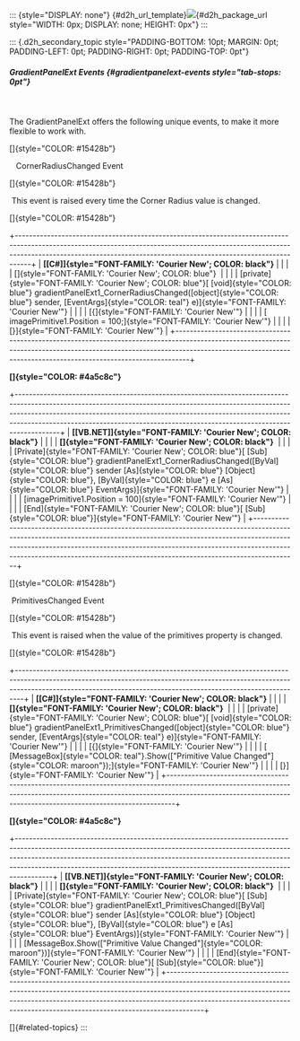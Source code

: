 ::: {style="DISPLAY: none"}
[](ms-xhelp:///?Id=d2h_url_template){#d2h_url_template}![](!package_url!){#d2h_package_url style="WIDTH: 0px; DISPLAY: none; HEIGHT: 0px"}
:::

::: {.d2h_secondary_topic style="PADDING-BOTTOM: 10pt; MARGIN: 0pt; PADDING-LEFT: 0pt; PADDING-RIGHT: 0pt; PADDING-TOP: 0pt"}
##### GradientPanelExt Events {#gradientpanelext-events style="tab-stops: 0pt"}

 

The GradientPanelExt offers the following unique events, to make it more flexible to work with.

[]{style="COLOR: #15428b"} 

   CornerRadiusChanged Event

[]{style="COLOR: #15428b"} 

 This event is raised every time the Corner Radius value is changed.

[]{style="COLOR: #15428b"} 

+----------------------------------------------------------------------------------------------------------------------------------------------------------------------------------------------------------------------------------------------+
| **[\[C#\]]{style="FONT-FAMILY: 'Courier New'; COLOR: black"}**                                                                                                                                                                               |
|                                                                                                                                                                                                                                              |
| []{style="FONT-FAMILY: 'Courier New'; COLOR: blue"}                                                                                                                                                                                          |
|                                                                                                                                                                                                                                              |
| [private]{style="FONT-FAMILY: 'Courier New'; COLOR: blue"}[ [void]{style="COLOR: blue"} gradientPanelExt1_CornerRadiusChanged([object]{style="COLOR: blue"} sender, [EventArgs]{style="COLOR: teal"} e)]{style="FONT-FAMILY: 'Courier New'"} |
|                                                                                                                                                                                                                                              |
| [{]{style="FONT-FAMILY: 'Courier New'"}                                                                                                                                                                                                      |
|                                                                                                                                                                                                                                              |
| [    imagePrimitive1.Position = 100;]{style="FONT-FAMILY: 'Courier New'"}                                                                                                                                                                    |
|                                                                                                                                                                                                                                              |
| [}]{style="FONT-FAMILY: 'Courier New'"}                                                                                                                                                                                                      |
+----------------------------------------------------------------------------------------------------------------------------------------------------------------------------------------------------------------------------------------------+

**[]{style="COLOR: #4a5c8c"}** 

+------------------------------------------------------------------------------------------------------------------------------------------------------------------------------------------------------------------------------------------------------------------------------------------------------------------------------------+
| **[\[VB.NET\]]{style="FONT-FAMILY: 'Courier New'; COLOR: black"}**                                                                                                                                                                                                                                                                 |
|                                                                                                                                                                                                                                                                                                                                    |
| **[]{style="FONT-FAMILY: 'Courier New'; COLOR: black"}**                                                                                                                                                                                                                                                                           |
|                                                                                                                                                                                                                                                                                                                                    |
| [Private]{style="FONT-FAMILY: 'Courier New'; COLOR: blue"}[ [Sub]{style="COLOR: blue"} gradientPanelExt1_CornerRadiusChanged([ByVal]{style="COLOR: blue"} sender [As]{style="COLOR: blue"} [Object]{style="COLOR: blue"}, [ByVal]{style="COLOR: blue"} e [As]{style="COLOR: blue"} EventArgs)]{style="FONT-FAMILY: 'Courier New'"} |
|                                                                                                                                                                                                                                                                                                                                    |
| [imagePrimitive1.Position = 100]{style="FONT-FAMILY: 'Courier New'"}                                                                                                                                                                                                                                                               |
|                                                                                                                                                                                                                                                                                                                                    |
| [End]{style="FONT-FAMILY: 'Courier New'; COLOR: blue"}[ [Sub]{style="COLOR: blue"}]{style="FONT-FAMILY: 'Courier New'"}                                                                                                                                                                                                            |
+------------------------------------------------------------------------------------------------------------------------------------------------------------------------------------------------------------------------------------------------------------------------------------------------------------------------------------+

[]{style="COLOR: #15428b"} 

 PrimitivesChanged Event

[]{style="COLOR: #15428b"} 

 This event is raised when the value of the primitives property is changed.

[]{style="COLOR: #15428b"} 

+--------------------------------------------------------------------------------------------------------------------------------------------------------------------------------------------------------------------------------------------+
| **[\[C#\]]{style="FONT-FAMILY: 'Courier New'; COLOR: black"}**                                                                                                                                                                             |
|                                                                                                                                                                                                                                            |
| **[]{style="FONT-FAMILY: 'Courier New'; COLOR: black"}**                                                                                                                                                                                   |
|                                                                                                                                                                                                                                            |
| [private]{style="FONT-FAMILY: 'Courier New'; COLOR: blue"}[ [void]{style="COLOR: blue"} gradientPanelExt1_PrimitivesChanged([object]{style="COLOR: blue"} sender, [EventArgs]{style="COLOR: teal"} e)]{style="FONT-FAMILY: 'Courier New'"} |
|                                                                                                                                                                                                                                            |
| [{]{style="FONT-FAMILY: 'Courier New'"}                                                                                                                                                                                                    |
|                                                                                                                                                                                                                                            |
| [    [MessageBox]{style="COLOR: teal"}.Show([\"Primitive Value Changed\"]{style="COLOR: maroon"});]{style="FONT-FAMILY: 'Courier New'"}                                                                                                    |
|                                                                                                                                                                                                                                            |
| [}]{style="FONT-FAMILY: 'Courier New'"}                                                                                                                                                                                                    |
+--------------------------------------------------------------------------------------------------------------------------------------------------------------------------------------------------------------------------------------------+

**[]{style="COLOR: #4a5c8c"}** 

+----------------------------------------------------------------------------------------------------------------------------------------------------------------------------------------------------------------------------------------------------------------------------------------------------------------------------------+
| **[\[VB.NET\]]{style="FONT-FAMILY: 'Courier New'; COLOR: black"}**                                                                                                                                                                                                                                                               |
|                                                                                                                                                                                                                                                                                                                                  |
| **[]{style="FONT-FAMILY: 'Courier New'; COLOR: black"}**                                                                                                                                                                                                                                                                         |
|                                                                                                                                                                                                                                                                                                                                  |
| [Private]{style="FONT-FAMILY: 'Courier New'; COLOR: blue"}[ [Sub]{style="COLOR: blue"} gradientPanelExt1_PrimitivesChanged([ByVal]{style="COLOR: blue"} sender [As]{style="COLOR: blue"} [Object]{style="COLOR: blue"}, [ByVal]{style="COLOR: blue"} e [As]{style="COLOR: blue"} EventArgs)]{style="FONT-FAMILY: 'Courier New'"} |
|                                                                                                                                                                                                                                                                                                                                  |
| [MessageBox.Show([\"Primitive Value Changed\"]{style="COLOR: maroon"})]{style="FONT-FAMILY: 'Courier New'"}                                                                                                                                                                                                                      |
|                                                                                                                                                                                                                                                                                                                                  |
| [End]{style="FONT-FAMILY: 'Courier New'; COLOR: blue"}[ [Sub]{style="COLOR: blue"}]{style="FONT-FAMILY: 'Courier New'"}                                                                                                                                                                                                          |
+----------------------------------------------------------------------------------------------------------------------------------------------------------------------------------------------------------------------------------------------------------------------------------------------------------------------------------+

[]{#related-topics}
:::
